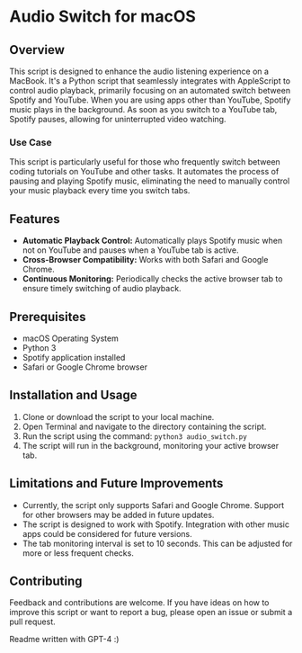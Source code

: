 # Audio Switch for macOS

## Overview
This script is designed to enhance the audio listening experience on a MacBook. It's a Python script that seamlessly integrates with AppleScript to control audio playback, primarily focusing on an automated switch between Spotify and YouTube. When you are using apps other than YouTube, Spotify music plays in the background. As soon as you switch to a YouTube tab, Spotify pauses, allowing for uninterrupted video watching.

### Use Case
This script is particularly useful for those who frequently switch between coding tutorials on YouTube and other tasks. It automates the process of pausing and playing Spotify music, eliminating the need to manually control your music playback every time you switch tabs.

## Features
- **Automatic Playback Control:** Automatically plays Spotify music when not on YouTube and pauses when a YouTube tab is active.
- **Cross-Browser Compatibility:** Works with both Safari and Google Chrome.
- **Continuous Monitoring:** Periodically checks the active browser tab to ensure timely switching of audio playback.

## Prerequisites
- macOS Operating System
- Python 3
- Spotify application installed
- Safari or Google Chrome browser

## Installation and Usage
1. Clone or download the script to your local machine.
2. Open Terminal and navigate to the directory containing the script.
3. Run the script using the command: `python3 audio_switch.py`
4. The script will run in the background, monitoring your active browser tab.

## Limitations and Future Improvements
- Currently, the script only supports Safari and Google Chrome. Support for other browsers may be added in future updates.
- The script is designed to work with Spotify. Integration with other music apps could be considered for future versions.
- The tab monitoring interval is set to 10 seconds. This can be adjusted for more or less frequent checks.

## Contributing
Feedback and contributions are welcome. If you have ideas on how to improve this script or want to report a bug, please open an issue or submit a pull request.



Readme written with GPT-4 :) 
